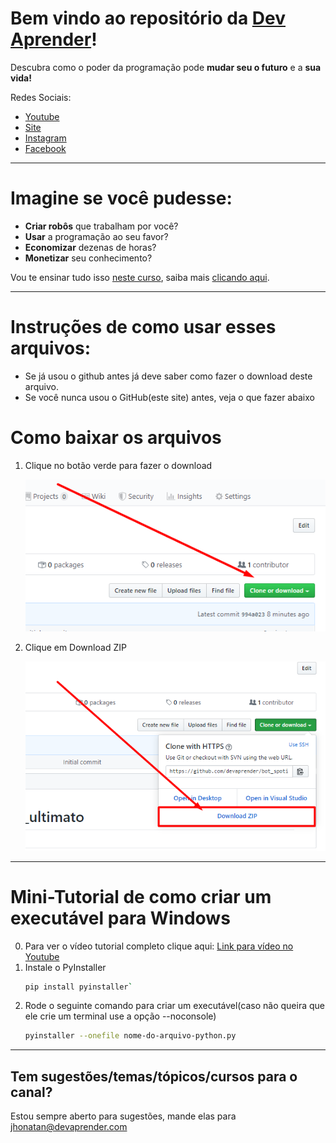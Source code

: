 # Bem vindo ao repositório da [Dev Aprender](https://www.devaprender.com)!

Descubra como o poder da programação pode **mudar seu o futuro** e a **sua vida!**

Redes Sociais:
* [Youtube](https://www.youtube.com/devaprender.com)
* [Site](www.devaprender.com)
* [Instagram](https://www.instagram.com/devaprender.official/)
* [Facebook](facebook.com/devaprender/)

---

# Imagine se você pudesse:

* **Criar robôs** que trabalham por você?
* **Usar** a programação ao seu favor?
* **Economizar** dezenas de horas?
* **Monetizar** seu conhecimento?

Vou te ensinar tudo isso [neste curso](http://b.link/GitHub_curso_automacao), saiba mais [clicando aqui](http://b.link/GitHub_curso_automacao).

---

# Instruções de como usar esses arquivos:

 - Se já usou o github antes já deve saber como fazer o download deste arquivo.
 - Se você nunca usou o GitHub(este site) antes, veja o que fazer abaixo

# Como baixar os arquivos

1. Clique no botão verde para fazer o download

    ![step1](images/step1.png)

2. Clique em Download ZIP

    ![step2](images/step2.png)

---

# Mini-Tutorial de como criar um executável para Windows
0. Para ver o vídeo tutorial completo clique aqui: [Link para vídeo no Youtube]()
1. Instale o PyInstaller
    ``` bash
    pip install pyinstaller`
    ```
2. Rode o seguinte comando para criar um executável(caso não queira que ele crie um terminal use a opção --noconsole)
    ```bash
    pyinstaller --onefile nome-do-arquivo-python.py
    ```
---

## Tem sugestões/temas/tópicos/cursos para o canal?
Estou sempre aberto para sugestões, mande elas para jhonatan@devaprender.com
